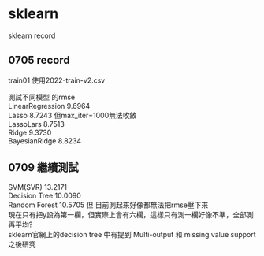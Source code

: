 # sklearn
sklearn record  


## 0705 record
train01 使用2022-train-v2.csv  

測試不同模型 的rmse  
LinearRegression 9.6964  
Lasso  8.7243 但max_iter=1000無法收斂  
LassoLars 8.7513  
Ridge  9.3730  
BayesianRidge 8.8234  

## 0709 繼續測試
SVM(SVR) 13.2171  
Decision Tree 10.0090  
Random Forest 10.5705  但
目前測起來好像都無法把rmse壓下來  
現在只有把y設為第一欄，但實際上會有六欄，這樣只有測一欄好像不準，全部測再平均?  
sklearn官網上的decision tree 中有提到 Multi-output 和 missing value support 之後研究  

